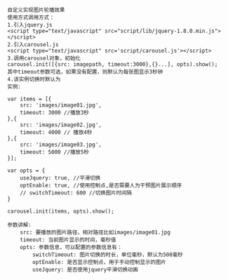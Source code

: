     自定义实现图片轮播效果
    使用方式调用方式： 
    1.引入jquery.js
    <script type="text/javascript" src="script/lib/jquery-1.8.0.min.js"></script>
    2.引入carousel.js
    <script type="text/javascript" src='script/carousel.js'></script>
    3.调用carousel对象，初始化
    carousel.init([{src: imagepath, timeout:3000},{}...], opts).show();
    其中timeout参数可选，如果没有配置，则默认为每张图显示3秒钟
    4.该实例切换时默认为
    实例:

```
var items = [{
    src: 'images/image01.jpg',
    timeout: 3000 //播放3秒
},{
    src: 'images/image02.jpg',
    timeout: 4000 // 播放4秒
},{
    src: 'images/image03.jpg',
    timeout: 5000 //播放5秒
}];

var opts = {
    useJquery: true, //平滑切换
    optEnable: true, //使用控制点,是否需要人为干预图片展示顺序
    // switchTimeout: 600 //切换图片时间隔
}

carousel.init(items, opts).show();
```

    参数讲解: 
        src: 要播放的图片路径，相对路径比如images/image01.jpg
        timeout: 当前图片显示的时间，毫秒值
        opts: 参数信息，可以配置的参数信息有：
            switchTimeout: 图片切换的时长，单位毫秒，默认为500毫秒
            optEnable: 是否显示控制点，用于手动控制显示的图片
            useJquery: 是否使用jquery平滑切换动画
